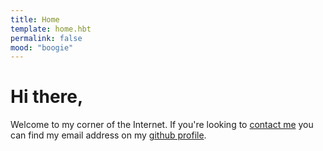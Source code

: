 ```yaml
---
title: Home
template: home.hbt
permalink: false
mood: "boogie"
---
```


Hi there,
=========

Welcome to my corner of the Internet. If you're looking to [contact me](https://github.com/bjdixon) you can find my email address on my [github profile](https://github.com/bjdixon).

